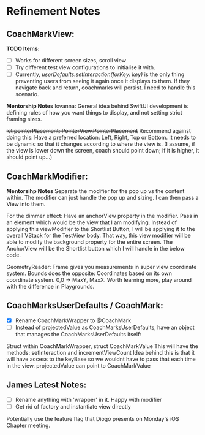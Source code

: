 #  Refinement Notes

## CoachMarkView:

**TODO Items:** 

- [ ] Works for different screen sizes, scroll view
- [ ] Try different test view configurations to initialise it with.
- [ ] Currently, *userDefaults.setInteraction(forKey: key)* is the only thing preventing users from seeing it again once it displays to them. If they navigate back and return, coachmarks will persist. I need to handle this scenario.

**Mentorship Notes**
Iovanna: General idea behind SwiftUI development is defining rules of how you want things to display, and not setting strict framing sizes.

~~let pointerPlacement: PointerView.PointerPlacement~~
Recommend against doing this: Have a preferred location: Left, Right, Top or Bottom. It needs to be dynamic so that it changes according to where the view is. (I assume, if the view is lower down the screen, coach should point down; if it is higher, it should point up...)


## CoachMarkModifier: 

**Mentorsihp Notes**
Separate the modifier for the pop up vs the content within. The modifier can just handle the pop up and sizing. I can then pass a View into them.

For the dimmer effect: Have an anchorView property in the modifier. Pass in an element which would be the view that I am modifying. Instead of applying this viewModifier to the Shortlist Button, I will be applying it to the overall VStack for the TestView body. That way, this view modifier will be able to modify the background property for the entire screen. The AnchorView will be the Shortlist button which I will handle in the below code.

GeometryReader: Frame gives you measurements in super view coordinate system. Bounds does the opposite: Coordinates based on its own coordinate system. 0,0 -> MaxY, MaxX. Worth learning more, play around with the difference in Playgrounds.


## CoachMarksUserDefaults / CoachMark:


- [x] Rename CoachMarkWrapper to @CoachMark
- [ ] Instead of projectedValue as CoachMarksUserDefaults, have an object that manages the CoachMarksUserDefaults itself:

Struct within CoachMarkWrapper, struct CoachMarkValue
This will have the methods: setInteraction and incrementViewCount
Idea behind this is that it will have access to the keyBase so we wouldnt have to pass that each time in the view.
projectedValue can point to CoachMarkValue


## James Latest Notes:

- [ ] Rename anything with 'wrapper' in it. Happy with modifier
- [ ] Get rid of factory and instantiate view directly

Potentially use the feature flag that Diogo presents on Monday's iOS Chapter meeting.


